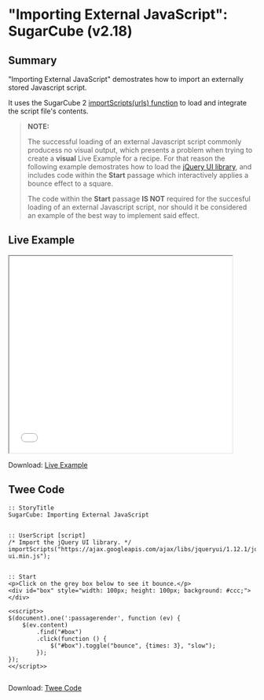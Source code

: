 # "Importing External JavaScript": SugarCube (v2.18)

## Summary

"Importing External JavaScript" demostrates how to import an externally stored Javascript script.

It uses the SugarCube 2 <a href="http://www.motoslave.net/sugarcube/2/docs/functions.html#importscripts">importScripts(urls) function</a> to load and integrate the script file's contents.

> **NOTE:**
>
> The successful loading of an external Javascript script commonly producess no visual output, which presents a problem when trying to create a **visual** Live Example for a recipe. For that reason the following example demostrates how to load the [jQuery UI library](https://jqueryui.com/), and includes code within the **Start** passage which interactively applies a bounce effect to a square.
>
> The code within the **Start** passage **IS NOT** required for the succesful loading of an external Javascript script, nor should it be considered an example of the best way to implement said effect.


## Live Example

<section>
<iframe src="sugarcube_importexternaljs_example.html" height=400 width=90%></iframe>


Download: <a href="sugarcube_importexternaljs_example.html" target="_blank">Live Example</a>
</section>

## Twee Code

```
:: StoryTitle
SugarCube: Importing External JavaScript


:: UserScript [script]
/* Import the jQuery UI library. */
importScripts("https://ajax.googleapis.com/ajax/libs/jqueryui/1.12.1/jquery-ui.min.js");


:: Start
<p>Click on the grey box below to see it bounce.</p>
<div id="box" style="width: 100px; height: 100px; background: #ccc;"></div>
 
<<script>>
$(document).one(':passagerender', function (ev) {
	$(ev.content)
		.find("#box")
		.click(function () {
			$("#box").toggle("bounce", {times: 3}, "slow");
		});
});
<</script>>


```

Download: <a href="sugarcube_importexternaljs_twee.txt" target="_blank">Twee Code</a>

